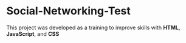 # Social-Networking-Test

This project was developed as a training to improve skills with **HTML**, **JavaScript**, and **CSS**
